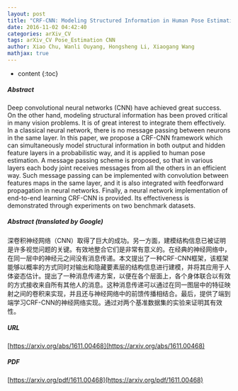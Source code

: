 ```yaml
---
layout: post
title: "CRF-CNN: Modeling Structured Information in Human Pose Estimation"
date: 2016-11-02 04:42:40
categories: arXiv_CV
tags: arXiv_CV Pose_Estimation CNN
author: Xiao Chu, Wanli Ouyang, Hongsheng Li, Xiaogang Wang
mathjax: true
---
```


* content
{:toc}

##### Abstract
Deep convolutional neural networks (CNN) have achieved great success. On the other hand, modeling structural information has been proved critical in many vision problems. It is of great interest to integrate them effectively. In a classical neural network, there is no message passing between neurons in the same layer. In this paper, we propose a CRF-CNN framework which can simultaneously model structural information in both output and hidden feature layers in a probabilistic way, and it is applied to human pose estimation. A message passing scheme is proposed, so that in various layers each body joint receives messages from all the others in an efficient way. Such message passing can be implemented with convolution between features maps in the same layer, and it is also integrated with feedforward propagation in neural networks. Finally, a neural network implementation of end-to-end learning CRF-CNN is provided. Its effectiveness is demonstrated through experiments on two benchmark datasets.

##### Abstract (translated by Google)
深卷积神经网络（CNN）取得了巨大的成功。另一方面，建模结构信息已被证明是许多视觉问题的关键。有效地整合它们是非常有意义的。在经典的神经网络中，在同一层中的神经元之间没有消息传递。本文提出了一种CRF-CNN框架，该框架能够以概率的方式同时对输出和隐藏要素层的结构信息进行建模，并将其应用于人体姿态估计。提出了一种消息传递方案，以便在各个层面上，各个身体联合以有效的方式接收来自所有其他人的消息。这种消息传递可以通过在同一图层中的特征映射之间的卷积来实现，并且还与神经网络中的前馈传播相结合。最后，提供了端到端学习CRF-CNN的神经网络实现。通过对两个基准数据集的实验来证明其有效性。

##### URL
[https://arxiv.org/abs/1611.00468](https://arxiv.org/abs/1611.00468)

##### PDF
[https://arxiv.org/pdf/1611.00468](https://arxiv.org/pdf/1611.00468)

